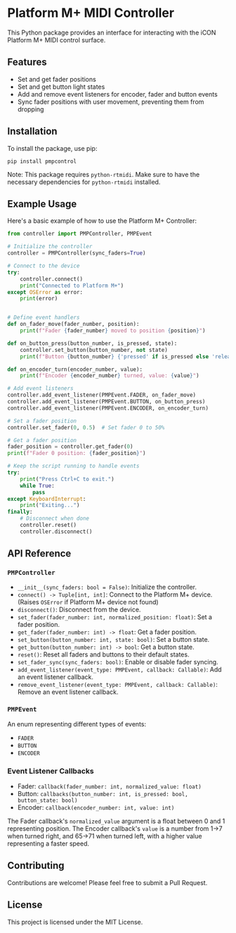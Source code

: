 # Platform M+ MIDI Controller

This Python package provides an interface for interacting with the iCON Platform M+ MIDI control surface.

## Features

- Set and get fader positions
- Set and get button light states
- Add and remove event listeners for encoder, fader and button events
- Sync fader positions with user movement, preventing them from dropping

## Installation

To install the package, use pip:

```
pip install pmpcontrol
```

Note: This package requires `python-rtmidi`. Make sure to have the necessary dependencies for `python-rtmidi` installed.

## Example Usage

Here's a basic example of how to use the Platform M+ Controller:

```python
from controller import PMPController, PMPEvent

# Initialize the controller
controller = PMPController(sync_faders=True)

# Connect to the device
try:
    controller.connect()
    print("Connected to Platform M+")
except OSError as error:
    print(error)


# Define event handlers
def on_fader_move(fader_number, position):
    print(f"Fader {fader_number} moved to position {position}")

def on_button_press(button_number, is_pressed, state):
    controller.set_button(button_number, not state)
    print(f"Button {button_number} {'pressed' if is_pressed else 'released'}")

def on_encoder_turn(encoder_number, value):
    print(f"Encoder {encoder_number} turned, value: {value}")

# Add event listeners
controller.add_event_listener(PMPEvent.FADER, on_fader_move)
controller.add_event_listener(PMPEvent.BUTTON, on_button_press)
controller.add_event_listener(PMPEvent.ENCODER, on_encoder_turn)

# Set a fader position
controller.set_fader(0, 0.5)  # Set fader 0 to 50%

# Get a fader position
fader_position = controller.get_fader(0)
print(f"Fader 0 position: {fader_position}")

# Keep the script running to handle events
try:
    print("Press Ctrl+C to exit.")
    while True:
        pass
except KeyboardInterrupt:
    print("Exiting...")
finally:
    # Disconnect when done
    controller.reset()
    controller.disconnect()
```

## API Reference

### `PMPController`

- `__init__(sync_faders: bool = False)`: Initialize the controller.
- `connect() -> Tuple[int, int]`: Connect to the Platform M+ device. (Raises `OSError` if Platform M+ device not found)
- `disconnect()`: Disconnect from the device.
- `set_fader(fader_number: int, normalized_position: float)`: Set a fader position.
- `get_fader(fader_number: int) -> float`: Get a fader position.
- `set_button(button_number: int, state: bool)`: Set a button state.
- `get_button(button_number: int) -> bool`: Get a button state.
- `reset()`: Reset all faders and buttons to their default states.
- `set_fader_sync(sync_faders: bool)`: Enable or disable fader syncing.
- `add_event_listener(event_type: PMPEvent, callback: Callable)`: Add an event listener callback.
- `remove_event_listener(event_type: PMPEvent, callback: Callable)`: Remove an event listener callback.



### `PMPEvent`

An enum representing different types of events:
- `FADER`
- `BUTTON`
- `ENCODER`

### Event Listener Callbacks 
- Fader:    `callback(fader_number: int, normalized_value: float)`
- Button:    `callbacks(button_number: int, is_pressed: bool, button_state: bool)`
- Encoder:    `callback(encoder_number: int, value: int)`

The Fader callback's `normalized_value` argument is a float between 0 and 1 representing position. The Encoder callback's `value` is a number from 1->7 when turned right, and 65->71 when turned left, with a higher value representing a faster speed. 

## Contributing

Contributions are welcome! Please feel free to submit a Pull Request.

## License

This project is licensed under the MIT License.